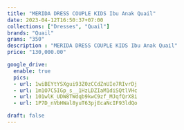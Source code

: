 ```yaml
---
title: "MERIDA DRESS COUPLE KIDS Ibu Anak Quail"
date: 2023-04-12T16:50:37+07:00
collections: ["Dresses", "Quail"]
brands: "Quail"
grams: "350"
description : "MERIDA DRESS COUPLE KIDS Ibu Anak Quail"
price: "130,000.00"

google_drive:
  enable: true
  pics:
  - url: 1wiBEYtYSXgui93Z0zCCdZnUIe7RIvrDj
  - url: 1m1O7C5IGp_s__1HzLDZIaM1diSQtlVHc
  - url: 101wlK_UDW8TWdqb9kwC9zf_MJqfQrX8i
  - url: 1P7D_nVbHWal8yuT63pjEcaNcIF93ldQo

draft: false
---
```


  
      
